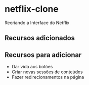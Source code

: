 # netflix-clone
 Recriando a Interface do Netflix


## Recursos adicionados

## Recursos para adicionar
- Dar vida aos botões
- Criar novas sessões de conteúdos
- Fazer redirecionamentos na página